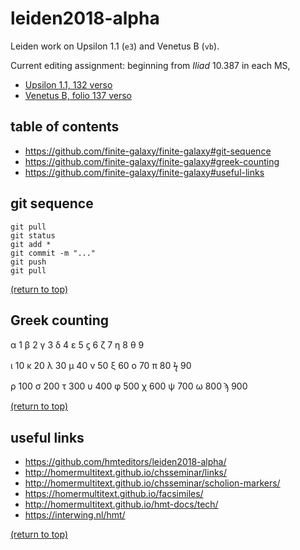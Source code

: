 # leiden2018-alpha

Leiden work on Upsilon 1.1 (`e3`) and Venetus B (`vb`).

Current editing assignment: beginning from *Iliad* 10.387 in each MS,

* [Upsilon 1.1, 132 verso](http://www.homermultitext.org/ict2/?urn=urn:cite2:hmt:e3bifolio.v1:E3_132v_133r)
* [Venetus B, folio 137 verso](http://www.homermultitext.org/ict2/?urn=urn:cite2:hmt:vbbifolio.v1:vb_137v_138r)

## table of contents
* https://github.com/finite-galaxy/finite-galaxy#git-sequence
* https://github.com/finite-galaxy/finite-galaxy#greek-counting
* https://github.com/finite-galaxy/finite-galaxy#useful-links


## git sequence
```
git pull
git status
git add *
git commit -m "..."
git push
git pull
```

[(return to top)](https://github.com/hmteditors/leiden2018-alpha#leiden2018-alpha)

## Greek counting
α 1
β 2
γ 3
δ 4
ε 5
ϛ 6
ζ 7
η 8
θ 9

ι 10
κ 20
λ 30
μ 40
ν 50
ξ 60
ο 70
π 80
ϟ 90

ρ 100
σ 200
τ 300
υ 400
φ 500
χ 600
ψ 700
ω 800
ϡ 900

[(return to top)](https://github.com/hmteditors/leiden2018-alpha#leiden2018-alpha)

## useful links 
* https://github.com/hmteditors/leiden2018-alpha/
* http://homermultitext.github.io/chsseminar/links/
* http://homermultitext.github.io/chsseminar/scholion-markers/
* https://homermultitext.github.io/facsimiles/
* http://homermultitext.github.io/hmt-docs/tech/
* https://interwing.nl/hmt/

[(return to top)](https://github.com/hmteditors/leiden2018-alpha#leiden2018-alpha)

